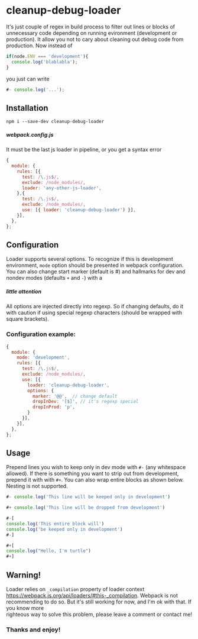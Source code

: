 # cleanup-debug-loader
It's just couple of regex in build process to filter out lines or blocks of unnecessary code depending on running evironment (development or production). It allow you not to cary about cleaning out debug code from production.
Now instead of
```javascript
if(node.ENV === 'development'){
  console.log('blablabla');
}
```
you just can write
``` javascript
#- console.log('...');
```

## Installation
```
npm i --save-dev cleanup-debug-loader
```
##### webpack.config.js
It must be the last js loader in pipeline, or you get a syntax error
```javascript
{
  module: {
    rules: [{
      test: /\.js$/,
      exclude: /node_modules/,
      loader: 'any-other-js-loader',
    },{
      test: /\.js$/,
      exclude: /node_modules/,
      use: [{ loader: 'cleanup-debug-loader') }],
    }],
  },
};
```
## Configuration
Loader supports several options. To recognize if this is development environment, `mode` option should be presented in webpack configuration. You can also change start marker (default is #) and hallmarks for dev and nondev modes (defaults `+` and `-`) with a
##### little attention
All options are injected directly into regexp. So if changing defaults, do it with caution if using special regexp characters (should be wrapped with square brackets).

### Configuration example:
```javascript
{
  module: {
    mode: 'development',
    rules: [{
      test: /\.js$/,
      exclude: /node_modules/,
      use: [{
        loader: 'cleanup-debug-loader',
        options: {
          marker: '@@',  // change default
          dropInDev: '[$]', // it's regexp special
          dropInProd: 'p',
        }
      }],
    }],
  },
}; 
```
## Usage
Prepend lines you wish to keep only in dev mode with `#-` (any whitespace allowed). If there is something you want to strip out from development, prepend it with with `#+`.
You can also wrap entire blocks as shown below. Nesting is not supported.
```javascript
#- console.log('This line will be keeped only in development')

#+ console.log('This line will be dropped from development')

#-[
console.log('This entire block will')
console.log('be keeped only in development')
#-]

#+[
console.log("Hello, I'm turtle")
#+]

```
## Warning!
Loader relies on `_compilation` property of loader context https://webpack.js.org/api/loaders/#this-_compilation.
Webpack is not recommending to do so. But it's still working for now, and I'm ok with that. If you know more 	
righteous way to solve this problem, please leave a comment or contact me!

### Thanks and enjoy!
